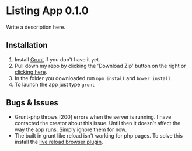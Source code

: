 # Listing App 0.1.0

Write a description here.

## Installation

1. Install [Grunt](http://gruntjs.com/getting-started) if you don't have it yet.
2. Pull down my repo by clicking the 'Download Zip' button on the right or [clicking here](https://github.com/MarioDabrowski/listingapp/archive/master.zip).
3. In the folder you downloaded run `npm install` and `bower install`
4. To launch the app just type `grunt`

## Bugs & Issues

- Grunt-php throws [200] errors when the server is running. I have contacted the creator about this issue. Until then it doesn't affect the way the app runs. Simply ignore them for now.
- The built in grunt like reload isn't working for php pages. To solve this install the [live reload browser plugin](https://chrome.google.com/webstore/detail/livereload/jnihajbhpnppcggbcgedagnkighmdlei?hl=en).
